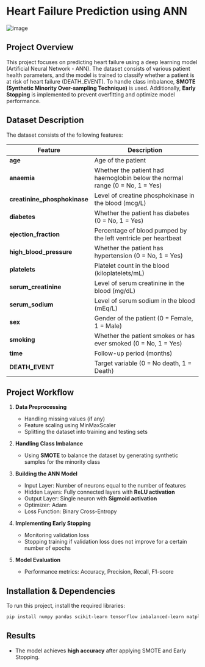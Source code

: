 # Heart Failure Prediction using ANN
![image](https://github.com/user-attachments/assets/51393a28-afe0-4319-ad4f-c60ff3c12cd6)

## **Project Overview**
This project focuses on predicting heart failure using a deep learning model (Artificial Neural Network - ANN). The dataset consists of various patient health parameters, and the model is trained to classify whether a patient is at risk of heart failure (DEATH_EVENT). To handle class imbalance, **SMOTE (Synthetic Minority Over-sampling Technique)** is used. Additionally, **Early Stopping** is implemented to prevent overfitting and optimize model performance.

## **Dataset Description**
The dataset consists of the following features:

| Feature                  | Description |
|--------------------------|-------------|
| **age**                 | Age of the patient |
| **anaemia**             | Whether the patient had haemoglobin below the normal range (0 = No, 1 = Yes) |
| **creatinine_phosphokinase** | Level of creatine phosphokinase in the blood (mcg/L) |
| **diabetes**            | Whether the patient has diabetes (0 = No, 1 = Yes) |
| **ejection_fraction**   | Percentage of blood pumped by the left ventricle per heartbeat |
| **high_blood_pressure** | Whether the patient has hypertension (0 = No, 1 = Yes) |
| **platelets**           | Platelet count in the blood (kiloplatelets/mL) |
| **serum_creatinine**    | Level of serum creatinine in the blood (mg/dL) |
| **serum_sodium**        | Level of serum sodium in the blood (mEq/L) |
| **sex**                 | Gender of the patient (0 = Female, 1 = Male) |
| **smoking**             | Whether the patient smokes or has ever smoked (0 = No, 1 = Yes) |
| **time**                | Follow-up period (months) |
| **DEATH_EVENT**         | Target variable (0 = No death, 1 = Death) |

## **Project Workflow**
1. **Data Preprocessing**  
   - Handling missing values (if any)  
   - Feature scaling using MinMaxScaler  
   - Splitting the dataset into training and testing sets  
   
2. **Handling Class Imbalance**  
   - Using **SMOTE** to balance the dataset by generating synthetic samples for the minority class
   
3. **Building the ANN Model**  
   - Input Layer: Number of neurons equal to the number of features
   - Hidden Layers: Fully connected layers with **ReLU activation**
   - Output Layer: Single neuron with **Sigmoid activation**
   - Optimizer: Adam
   - Loss Function: Binary Cross-Entropy
   
4. **Implementing Early Stopping**  
   - Monitoring validation loss
   - Stopping training if validation loss does not improve for a certain number of epochs
   
5. **Model Evaluation**  
   - Performance metrics: Accuracy, Precision, Recall, F1-score
 
   
## **Installation & Dependencies**
To run this project, install the required libraries:

```bash
pip install numpy pandas scikit-learn tensorflow imbalanced-learn matplotlib seaborn
```

## **Results**
- The model achieves **high accuracy** after applying SMOTE and Early Stopping.



